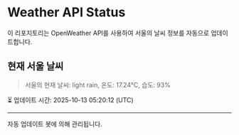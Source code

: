 
# Weather API Status

이 리포지토리는 OpenWeather API를 사용하여 서울의 날씨 정보를 자동으로 업데이트합니다.

## 현재 서울 날씨
> 서울의 현재 날씨: light rain, 온도: 17.24°C, 습도: 93%

⏳ 업데이트 시간: 2025-10-13 05:20:12 (UTC)

---
자동 업데이트 봇에 의해 관리됩니다.

